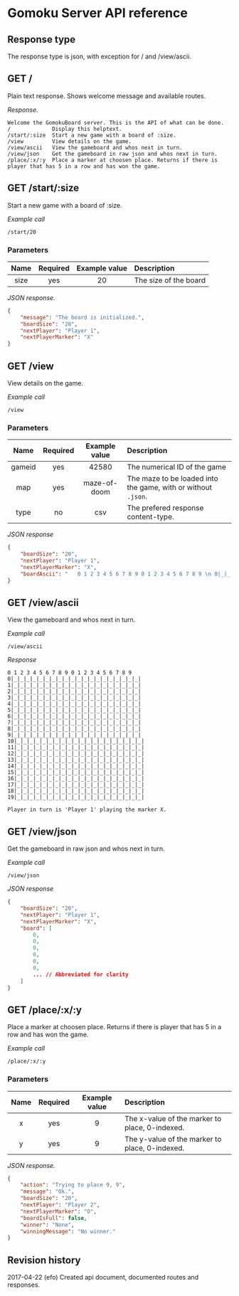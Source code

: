 Gomoku Server API reference
==================================


Response type
----------------------------------

The response type is json, with exception for / and /view/ascii.



GET /
----------------------------------

Plain text response. Shows welcome message and available routes.

*Response.*
```
Welcome the GomokuBoard server. This is the API of what can be done.
/             Display this helptext.
/start/:size  Start a new game with a board of :size.
/view         View details on the game.
/view/ascii   View the gameboard and whos next in turn.
/view/json    Get the gameboard in raw json and whos next in turn.
/place/:x/:y  Place a marker at choosen place. Returns if there is player that has 5 in a row and has won the game.
```


GET /start/:size
----------------------------------

Start a new game with a board of :size.

*Example call*

```
/start/20
```



### Parameters

| Name   | Required | Example value | Description |
|:------:|:--------:|:-------------:|:------------|
| size   | yes      | 20            | The size of the board |

*JSON response.*

```json
{
    "message": "The board is initialized.",
    "boardSize": "20",
    "nextPlayer": "Player 1",
    "nextPlayerMarker": "X"
}
```



GET /view
----------------------------------

View details on the game.

*Example call*

```
/view
```



### Parameters

| Name   | Required | Example value | Description |
|:------:|:--------:|:-------------:|:------------|
| gameid | yes      | 42580         | The numerical ID of the game |
| map    | yes      | maze-of-doom  | The maze to be loaded into the game, with or without `.json`.|
| type   | no       | csv           | The prefered response content-type. |

*JSON response*

```json
{
    "boardSize": "20",
    "nextPlayer": "Player 1",
    "nextPlayerMarker": "X",
    "boardAscii": "   0 1 2 3 4 5 6 7 8 9 0 1 2 3 4 5 6 7 8 9 \n 0|_|_|_|_|_|_|_|_|_|_|_|_|_|_|_|_|_|_|_|_|\n 1|_|_|_|_|_|_|_|_|_|_|_|_|_|_|_|_|_|_|_|_|\n 2|_|_|_|_|_|_|_|_|_|_|_|_|_|_|_|_|_|_|_|_|\n 3|_|_|_|_|_|_|_|_|_|_|_|_|_|_|_|_|_|_|_|_|\n 4|_|_|_|_|_|_|_|_|_|_|_|_|_|_|_|_|_|_|_|_|\n 5|_|_|_|_|_|_|_|_|_|_|_|_|_|_|_|_|_|_|_|_|\n 6|_|_|_|_|_|_|_|_|_|_|_|_|_|_|_|_|_|_|_|_|\n 7|_|_|_|_|_|_|_|_|_|_|_|_|_|_|_|_|_|_|_|_|\n 8|_|_|_|_|_|_|_|_|_|_|_|_|_|_|_|_|_|_|_|_|\n 9|_|_|_|_|_|_|_|_|_|_|_|_|_|_|_|_|_|_|_|_|\n10|_|_|_|_|_|_|_|_|_|_|_|_|_|_|_|_|_|_|_|_|\n11|_|_|_|_|_|_|_|_|_|_|_|_|_|_|_|_|_|_|_|_|\n12|_|_|_|_|_|_|_|_|_|_|_|_|_|_|_|_|_|_|_|_|\n13|_|_|_|_|_|_|_|_|_|_|_|_|_|_|_|_|_|_|_|_|\n14|_|_|_|_|_|_|_|_|_|_|_|_|_|_|_|_|_|_|_|_|\n15|_|_|_|_|_|_|_|_|_|_|_|_|_|_|_|_|_|_|_|_|\n16|_|_|_|_|_|_|_|_|_|_|_|_|_|_|_|_|_|_|_|_|\n17|_|_|_|_|_|_|_|_|_|_|_|_|_|_|_|_|_|_|_|_|\n18|_|_|_|_|_|_|_|_|_|_|_|_|_|_|_|_|_|_|_|_|\n19|_|_|_|_|_|_|_|_|_|_|_|_|_|_|_|_|_|_|_|_|\n"
}
```



GET /view/ascii
----------------------------------

View the gameboard and whos next in turn.

*Example call*

```
/view/ascii
```



*Response*
```
0 1 2 3 4 5 6 7 8 9 0 1 2 3 4 5 6 7 8 9
0|_|_|_|_|_|_|_|_|_|_|_|_|_|_|_|_|_|_|_|_|
1|_|_|_|_|_|_|_|_|_|_|_|_|_|_|_|_|_|_|_|_|
2|_|_|_|_|_|_|_|_|_|_|_|_|_|_|_|_|_|_|_|_|
3|_|_|_|_|_|_|_|_|_|_|_|_|_|_|_|_|_|_|_|_|
4|_|_|_|_|_|_|_|_|_|_|_|_|_|_|_|_|_|_|_|_|
5|_|_|_|_|_|_|_|_|_|_|_|_|_|_|_|_|_|_|_|_|
6|_|_|_|_|_|_|_|_|_|_|_|_|_|_|_|_|_|_|_|_|
7|_|_|_|_|_|_|_|_|_|_|_|_|_|_|_|_|_|_|_|_|
8|_|_|_|_|_|_|_|_|_|_|_|_|_|_|_|_|_|_|_|_|
9|_|_|_|_|_|_|_|_|_|_|_|_|_|_|_|_|_|_|_|_|
10|_|_|_|_|_|_|_|_|_|_|_|_|_|_|_|_|_|_|_|_|
11|_|_|_|_|_|_|_|_|_|_|_|_|_|_|_|_|_|_|_|_|
12|_|_|_|_|_|_|_|_|_|_|_|_|_|_|_|_|_|_|_|_|
13|_|_|_|_|_|_|_|_|_|_|_|_|_|_|_|_|_|_|_|_|
14|_|_|_|_|_|_|_|_|_|_|_|_|_|_|_|_|_|_|_|_|
15|_|_|_|_|_|_|_|_|_|_|_|_|_|_|_|_|_|_|_|_|
16|_|_|_|_|_|_|_|_|_|_|_|_|_|_|_|_|_|_|_|_|
17|_|_|_|_|_|_|_|_|_|_|_|_|_|_|_|_|_|_|_|_|
18|_|_|_|_|_|_|_|_|_|_|_|_|_|_|_|_|_|_|_|_|
19|_|_|_|_|_|_|_|_|_|_|_|_|_|_|_|_|_|_|_|_|

Player in turn is 'Player 1' playing the marker X.
```


GET /view/json
----------------------------------

Get the gameboard in raw json and whos next in turn.

*Example call*

```
/view/json
```



*JSON response*

```json
{
    "boardSize": "20",
    "nextPlayer": "Player 1",
    "nextPlayerMarker": "X",
    "board": [
        0,
        0,
        0,
        0,
        0,
        0,
        ... // Abbreviated for clarity
    ]
}
```



GET /place/:x/:y
----------------------------------

Place a marker at choosen place. Returns if there is player that has 5 in a row and has won the game.

*Example call*

```
/place/:x/:y
```



### Parameters

| Name      | Required | Example value | Description |
|:---------:|:--------:|:-------------:|:------------|
| x         | yes      | 9             | The x-value of the marker to place, 0-indexed. |
| y         | yes      | 9             | The y-value of the marker to place, 0-indexed. |



*JSON response.*

```json
{
    "action": "Trying to place 9, 9",
    "message": "Ok.",
    "boardSize": "20",
    "nextPlayer": "Player 2",
    "nextPlayerMarker": "O",
    "boardIsFull": false,
    "winner": "None",
    "winningMessage": "No winner."
}
```



Revision history
------------------------------
2017-04-22 (efo) Created api document, documented routes and responses.
